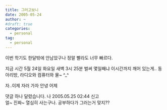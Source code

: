 ```yaml
---
title: 그러고보니
date: 2005-05-24
author: ~
#draft: true
categories:
  - personal
tag:
  - personal
---
```




이번 학기도 한달밖에 안남았구나
정말 빨라도 너무 빠르다.

지금 시간 5월 24일 화요일 새벽 3시 25분
벌써 몇일째냐
이시간까지 깨어 있는게..
동아리방, 라디오와 컴퓨터와 물~
^_^

자..이제 자러 가자
안녕 어제


 댓글 하나 달렸습니다.
 나 2005.05.25 02:44 신고   
얼~ 진짜~ 열심히 사는구나.
공부하다가 그러는거 맞지??




